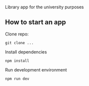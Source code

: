 Library app for the university purposes

## How to start an app

Clone repo:

```
git clone ...
```

Install dependencies

```
npm install
```

Run development environment

```
npm run dev
```
